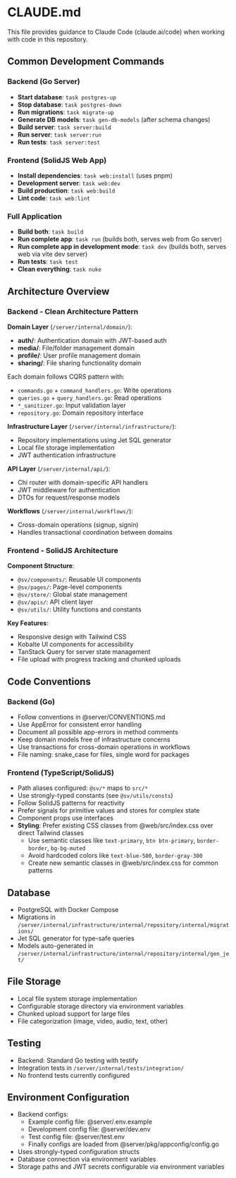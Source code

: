 # CLAUDE.md

This file provides guidance to Claude Code (claude.ai/code) when working with code in this repository.

## Common Development Commands

### Backend (Go Server)

- **Start database**: `task postgres-up`
- **Stop database**: `task postgres-down`
- **Run migrations**: `task migrate-up`
- **Generate DB models**: `task gen-db-models` (after schema changes)
- **Build server**: `task server:build`
- **Run server**: `task server:run`
- **Run tests**: `task server:test`

### Frontend (SolidJS Web App)

- **Install dependencies**: `task web:install` (uses pnpm)
- **Development server**: `task web:dev`
- **Build production**: `task web:build`
- **Lint code**: `task web:lint`

### Full Application

- **Build both**: `task build`
- **Run complete app**: `task run` (builds both, serves web from Go server)
- **Run complete app in development mode**: `task dev` (builds both, serves web via vite dev server)
- **Run tests**: `task test`
- **Clean everything**: `task nuke`

## Architecture Overview

### Backend - Clean Architecture Pattern

**Domain Layer** (`/server/internal/domain/`):

- **auth/**: Authentication domain with JWT-based auth
- **media/**: File/folder management domain
- **profile/**: User profile management domain
- **sharing/**: File sharing functionality domain

Each domain follows CQRS pattern with:

- `commands.go` + `command_handlers.go`: Write operations
- `queries.go` + `query_handlers.go`: Read operations
- `*_sanitizer.go`: Input validation layer
- `repository.go`: Domain repository interface

**Infrastructure Layer** (`/server/internal/infrastructure/`):

- Repository implementations using Jet SQL generator
- Local file storage implementation
- JWT authentication infrastructure

**API Layer** (`/server/internal/api/`):

- Chi router with domain-specific API handlers
- JWT middleware for authentication
- DTOs for request/response models

**Workflows** (`/server/internal/workflows/`):

- Cross-domain operations (signup, signin)
- Handles transactional coordination between domains

### Frontend - SolidJS Architecture

**Component Structure**:

- `@sv/components/`: Reusable UI components
- `@sv/pages/`: Page-level components
- `@sv/store/`: Global state management
- `@sv/apis/`: API client layer
- `@sv/utils/`: Utility functions and constants

**Key Features**:

- Responsive design with Tailwind CSS
- Kobalte UI components for accessibility
- TanStack Query for server state management
- File upload with progress tracking and chunked uploads

## Code Conventions

### Backend (Go)

- Follow conventions in @server/CONVENTIONS.md
- Use AppError for consistent error handling
- Document all possible app-errors in method comments
- Keep domain models free of infrastructure concerns
- Use transactions for cross-domain operations in workflows
- File naming: snake_case for files, single word for packages

### Frontend (TypeScript/SolidJS)

- Path aliases configured: `@sv/*` maps to `src/*`
- Use strongly-typed constants (see `@sv/utils/consts`)
- Follow SolidJS patterns for reactivity
- Prefer signals for primitive values and stores for complex state
- Component props use interfaces
- **Styling**: Prefer existing CSS classes from @web/src/index.css over direct Tailwind classes
  - Use semantic classes like `text-primary`, `btn btn-primary`, `border-border`, `bg-bg-muted`
  - Avoid hardcoded colors like `text-blue-500`, `border-gray-300`
  - Create new semantic classes in @web/src/index.css for common patterns

## Database

- PostgreSQL with Docker Compose
- Migrations in `/server/internal/infrastructure/internal/repository/internal/migrations/`
- Jet SQL generator for type-safe queries
- Models auto-generated in `/server/internal/infrastructure/internal/repository/internal/gen_jet/`

## File Storage

- Local file system storage implementation
- Configurable storage directory via environment variables
- Chunked upload support for large files
- File categorization (image, video, audio, text, other)

## Testing

- Backend: Standard Go testing with testify
- Integration tests in `/server/internal/tests/integration/`
- No frontend tests currently configured

## Environment Configuration

- Backend configs:
  - Example config file: @server/.env.example
  - Development config file: @server/dev.env
  - Test config file: @server/test.env
  - Finally configs are loaded from @server/pkg/appconfig/config.go
- Uses strongly-typed configuration structs
- Database connection via environment variables
- Storage paths and JWT secrets configurable via environment variables
